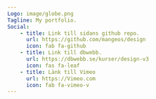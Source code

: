 ```yaml
---
Logo: image/globe.png
Tagline: My portfolio.
Social:
    - title: Link till sidans github repo.
      url: https://github.com/mangeos/design
      icon: fab fa-github
    - title: Link till dbwebb.
      url: https://dbwebb.se/kurser/design-v3
      icon: fas fa-leaf
    - title: Länk till Vimeo
      url: https://Vimeo.com
      icon: fab fa-vimeo-v
---
```

